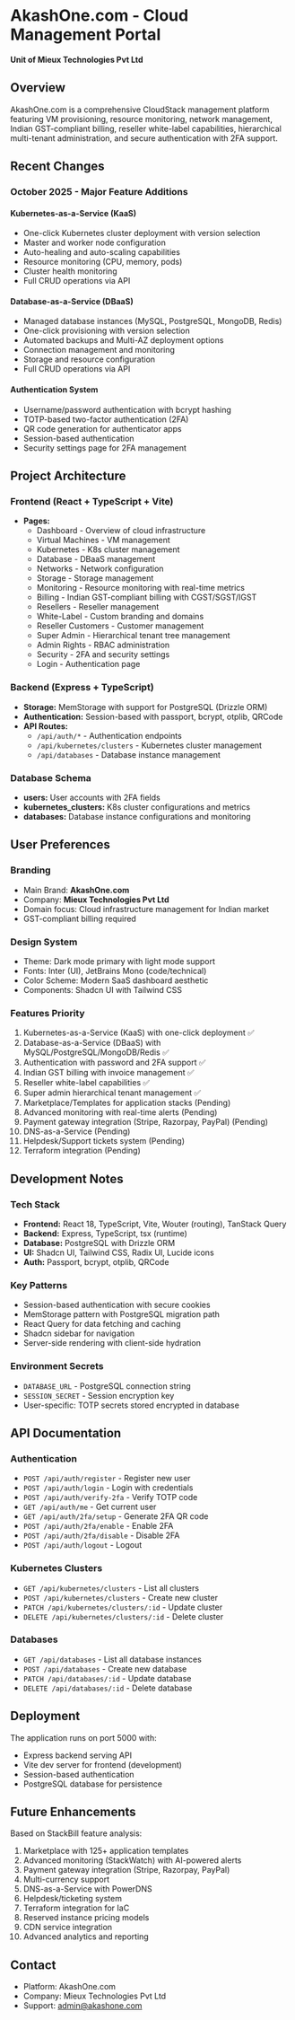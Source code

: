 # AkashOne.com - Cloud Management Portal

**Unit of Mieux Technologies Pvt Ltd**

## Overview

AkashOne.com is a comprehensive CloudStack management platform featuring VM provisioning, resource monitoring, network management, Indian GST-compliant billing, reseller white-label capabilities, hierarchical multi-tenant administration, and secure authentication with 2FA support.

## Recent Changes

### October 2025 - Major Feature Additions

#### Kubernetes-as-a-Service (KaaS)
- One-click Kubernetes cluster deployment with version selection
- Master and worker node configuration
- Auto-healing and auto-scaling capabilities
- Resource monitoring (CPU, memory, pods)
- Cluster health monitoring
- Full CRUD operations via API

#### Database-as-a-Service (DBaaS)
- Managed database instances (MySQL, PostgreSQL, MongoDB, Redis)
- One-click provisioning with version selection
- Automated backups and Multi-AZ deployment options
- Connection management and monitoring
- Storage and resource configuration
- Full CRUD operations via API

#### Authentication System
- Username/password authentication with bcrypt hashing
- TOTP-based two-factor authentication (2FA)
- QR code generation for authenticator apps
- Session-based authentication
- Security settings page for 2FA management

## Project Architecture

### Frontend (React + TypeScript + Vite)
- **Pages:**
  - Dashboard - Overview of cloud infrastructure
  - Virtual Machines - VM management
  - Kubernetes - K8s cluster management
  - Database - DBaaS management
  - Networks - Network configuration
  - Storage - Storage management
  - Monitoring - Resource monitoring with real-time metrics
  - Billing - Indian GST-compliant billing with CGST/SGST/IGST
  - Resellers - Reseller management
  - White-Label - Custom branding and domains
  - Reseller Customers - Customer management
  - Super Admin - Hierarchical tenant tree management
  - Admin Rights - RBAC administration
  - Security - 2FA and security settings
  - Login - Authentication page

### Backend (Express + TypeScript)
- **Storage:** MemStorage with support for PostgreSQL (Drizzle ORM)
- **Authentication:** Session-based with passport, bcrypt, otplib, QRCode
- **API Routes:**
  - `/api/auth/*` - Authentication endpoints
  - `/api/kubernetes/clusters` - Kubernetes cluster management
  - `/api/databases` - Database instance management

### Database Schema
- **users:** User accounts with 2FA fields
- **kubernetes_clusters:** K8s cluster configurations and metrics
- **databases:** Database instance configurations and monitoring

## User Preferences

### Branding
- Main Brand: **AkashOne.com**
- Company: **Mieux Technologies Pvt Ltd**
- Domain focus: Cloud infrastructure management for Indian market
- GST-compliant billing required

### Design System
- Theme: Dark mode primary with light mode support
- Fonts: Inter (UI), JetBrains Mono (code/technical)
- Color Scheme: Modern SaaS dashboard aesthetic
- Components: Shadcn UI with Tailwind CSS

### Features Priority
1. Kubernetes-as-a-Service (KaaS) with one-click deployment ✅
2. Database-as-a-Service (DBaaS) with MySQL/PostgreSQL/MongoDB/Redis ✅
3. Authentication with password and 2FA support ✅
4. Indian GST billing with invoice management ✅
5. Reseller white-label capabilities ✅
6. Super admin hierarchical tenant management ✅
7. Marketplace/Templates for application stacks (Pending)
8. Advanced monitoring with real-time alerts (Pending)
9. Payment gateway integration (Stripe, Razorpay, PayPal) (Pending)
10. DNS-as-a-Service (Pending)
11. Helpdesk/Support tickets system (Pending)
12. Terraform integration (Pending)

## Development Notes

### Tech Stack
- **Frontend:** React 18, TypeScript, Vite, Wouter (routing), TanStack Query
- **Backend:** Express, TypeScript, tsx (runtime)
- **Database:** PostgreSQL with Drizzle ORM
- **UI:** Shadcn UI, Tailwind CSS, Radix UI, Lucide icons
- **Auth:** Passport, bcrypt, otplib, QRCode

### Key Patterns
- Session-based authentication with secure cookies
- MemStorage pattern with PostgreSQL migration path
- React Query for data fetching and caching
- Shadcn sidebar for navigation
- Server-side rendering with client-side hydration

### Environment Secrets
- `DATABASE_URL` - PostgreSQL connection string
- `SESSION_SECRET` - Session encryption key
- User-specific: TOTP secrets stored encrypted in database

## API Documentation

### Authentication
- `POST /api/auth/register` - Register new user
- `POST /api/auth/login` - Login with credentials
- `POST /api/auth/verify-2fa` - Verify TOTP code
- `GET /api/auth/me` - Get current user
- `GET /api/auth/2fa/setup` - Generate 2FA QR code
- `POST /api/auth/2fa/enable` - Enable 2FA
- `POST /api/auth/2fa/disable` - Disable 2FA
- `POST /api/auth/logout` - Logout

### Kubernetes Clusters
- `GET /api/kubernetes/clusters` - List all clusters
- `POST /api/kubernetes/clusters` - Create new cluster
- `PATCH /api/kubernetes/clusters/:id` - Update cluster
- `DELETE /api/kubernetes/clusters/:id` - Delete cluster

### Databases
- `GET /api/databases` - List all database instances
- `POST /api/databases` - Create new database
- `PATCH /api/databases/:id` - Update database
- `DELETE /api/databases/:id` - Delete database

## Deployment

The application runs on port 5000 with:
- Express backend serving API
- Vite dev server for frontend (development)
- Session-based authentication
- PostgreSQL database for persistence

## Future Enhancements

Based on StackBill feature analysis:
1. Marketplace with 125+ application templates
2. Advanced monitoring (StackWatch) with AI-powered alerts
3. Payment gateway integration (Stripe, Razorpay, PayPal)
4. Multi-currency support
5. DNS-as-a-Service with PowerDNS
6. Helpdesk/ticketing system
7. Terraform integration for IaC
8. Reserved instance pricing models
9. CDN service integration
10. Advanced analytics and reporting

## Contact

- Platform: AkashOne.com
- Company: Mieux Technologies Pvt Ltd
- Support: admin@akashone.com
